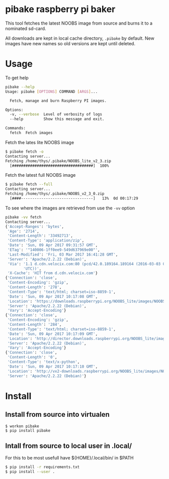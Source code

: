 # pibake raspberry pi baker

This tool fetches the latest NOOBS image from source and burns it to a nominated sd-card.

All downloads are kept in local cache directory, `.pibake` by default.
New images have new names so old versions are kept until deleted.


# Usage

To get help

``` bash
pibake --help
Usage: pibake [OPTIONS] COMMAND [ARGS]...

  Fetch, manage and burn Raspberry PI images.

Options:
  -v, --verbose  Level of verbosity of logs
  --help         Show this message and exit.

Commands:
  fetch  Fetch images
```

Fetch the lates lite NOOBS image

``` bash
$ pibake fetch -o
Contacting server...
Fetching /home/thys/.pibake/NOOBS_lite_v2_3.zip
  [####################################]  100%

```

Fetch the latest full NOOBS image

``` bash
$ pibake fetch --full
Contacting server...
Fetching /home/thys/.pibake/NOOBS_v2_3_0.zip
  [####--------------------------------]   13%  0d 00:17:29
```


To see where the images are retrieved from use the `-vv` option


``` bash
pibake -vv fetch
Contacting server...
{'Accept-Ranges': 'bytes',
 'Age': '2714',
 'Content-Length': '33492713',
 'Content-Type': 'application/zip',
 'Date': 'Sun, 09 Apr 2017 09:31:57 GMT',
 'ETag': '"140006-1ff0ee9-549d637969e00"',
 'Last-Modified': 'Fri, 03 Mar 2017 16:41:28 GMT',
 'Server': 'Apache/2.2.22 (Debian)',
 'Via': '1.1 d.cdn.velocix.com:80 (pcd/42.0.189164.189164 (2016-03-03 08:58:06 '
        'UTC))',
 'X-Cache': 'HIT from d.cdn.velocix.com'}
{'Connection': 'close',
 'Content-Encoding': 'gzip',
 'Content-Length': '278',
 'Content-Type': 'text/html; charset=iso-8859-1',
 'Date': 'Sun, 09 Apr 2017 10:17:08 GMT',
 'Location': 'https://downloads.raspberrypi.org/NOOBS_lite/images/NOOBS_lite-2017-03-03/NOOBS_lite_v2_3.zip',
 'Server': 'Apache/2.2.22 (Debian)',
 'Vary': 'Accept-Encoding'}
{'Connection': 'close',
 'Content-Encoding': 'gzip',
 'Content-Length': '284',
 'Content-Type': 'text/html; charset=iso-8859-1',
 'Date': 'Sun, 09 Apr 2017 10:17:09 GMT',
 'Location': 'http://director.downloads.raspberrypi.org/NOOBS_lite/images/NOOBS_lite-2017-03-03/NOOBS_lite_v2_3.zip',
 'Server': 'Apache/2.2.22 (Debian)',
 'Vary': 'Accept-Encoding'}
{'Connection': 'close',
 'Content-Length': '0',
 'Content-Type': 'text/x-python',
 'Date': 'Sun, 09 Apr 2017 10:17:10 GMT',
 'Location': 'http://vx2-downloads.raspberrypi.org/NOOBS_lite/images/NOOBS_lite-2017-03-03/NOOBS_lite_v2_3.zip',
 'Server': 'Apache/2.2.22 (Debian)'}
```

# Install


## Install from source into virtualen

```
$ workon pibake
$ pip install pibake
```


## Intall from source to local user in .local/

For this to be most usefull have ${HOME}/.local/bin/ in $PATH

``` bash
$ pip install -r requirements.txt
$ pip install --user .
```

